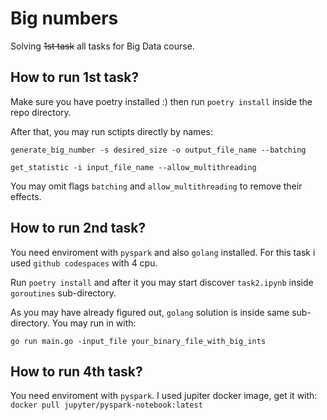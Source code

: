 # Big numbers
Solving ~~1st task~~ all tasks for Big Data course.

## How to run 1st task?
Make sure you have poetry installed :)
then run `poetry install` inside the repo directory.

After that, you may run sctipts directly by names:

`generate_big_number -s desired_size -o output_file_name --batching`

`get_statistic -i input_file_name --allow_multithreading`

You may omit flags `batching` and `allow_multithreading` to remove their effects.

## How to run 2nd task?
You need enviroment with `pyspark` and also `golang` installed. For this task i used `github codespaces` with 4 cpu.

Run `poetry install` and after it you may start discover `task2.ipynb` inside `goroutines` sub-directory.

As you may have already figured out, `golang` solution is inside same sub-directory. You may run in with:

`go run main.go -input_file your_binary_file_with_big_ints`

## How to run 4th task?
You need enviroment with `pyspark`. I used jupiter docker image, get it with:
`docker pull jupyter/pyspark-notebook:latest`